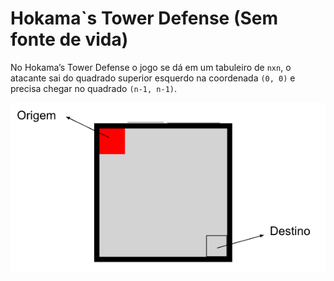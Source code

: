 # Hokama`s Tower Defense (Sem fonte de vida)

No Hokama’s Tower Defense o jogo se dá em um tabuleiro de `nxn`, o atacante sai do quadrado superior esquerdo na coordenada `(0, 0)` e precisa chegar no quadrado `(n-1, n-1)`.


![tabuleiro inicio](hok_area00.png)
